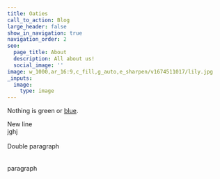 ```yaml
---
title: Oaties
call_to_action: Blog
large_header: false
show_in_navigation: true
navigation_order: 2
seo:
  page_title: About
  description: All about us!
  social_image: ''
image: w_1000,ar_16:9,c_fill,g_auto,e_sharpen/v1674511017/lily.jpg
_inputs:
  image:
    type: image
---
```

Nothing is green or [blue](/services/).

<div>New line</div>

<div>jghj</div>

<div> </div>

<div>Double paragraph</div>

<div> </div>

<div> </div>

<div>paragraph</div>